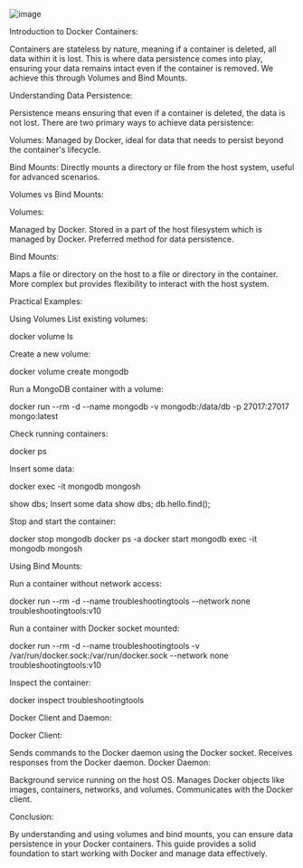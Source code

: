 ![image](https://github.com/user-attachments/assets/79fbacbf-3a26-4a1e-bcdb-8e8fc45a1549) 

Introduction to Docker Containers:

Containers are stateless by nature, meaning if a container is deleted, all data within it is lost. This is where data persistence comes into play, ensuring your data remains intact even if the container is removed. We achieve this through Volumes and Bind Mounts.


Understanding Data Persistence:

Persistence means ensuring that even if a container is deleted, the data is not lost. There are two primary ways to achieve data persistence:

Volumes: Managed by Docker, ideal for data that needs to persist beyond the container's lifecycle.

Bind Mounts: Directly mounts a directory or file from the host system, useful for advanced scenarios.


Volumes vs Bind Mounts:

Volumes:

Managed by Docker.
Stored in a part of the host filesystem which is managed by Docker.
Preferred method for data persistence.

Bind Mounts:

Maps a file or directory on the host to a file or directory in the container.
More complex but provides flexibility to interact with the host system.

Practical Examples:

Using Volumes
List existing volumes:

docker volume ls

Create a new volume:

docker volume create mongodb

Run a MongoDB container with a volume:

docker run --rm -d --name mongodb -v mongodb:/data/db -p 27017:27017 mongo:latest

Check running containers:

docker ps

Insert some data:

docker exec -it mongodb mongosh

show dbs; Insert some data show dbs; db.hello.find();

Stop and start the container:

docker stop mongodb docker ps -a docker start mongodb exec -it mongodb mongosh


Using Bind Mounts:

Run a container without network access:

docker run --rm -d --name troubleshootingtools --network none troubleshootingtools:v10

Run a container with Docker socket mounted:

docker run --rm -d --name troubleshootingtools -v /var/run/docker.sock:/var/run/docker.sock --network none troubleshootingtools:v10

Inspect the container:

docker inspect troubleshootingtools


Docker Client and Daemon:

Docker Client:

Sends commands to the Docker daemon using the Docker socket.
Receives responses from the Docker daemon.
Docker Daemon:

Background service running on the host OS.
Manages Docker objects like images, containers, networks, and volumes.
Communicates with the Docker client.


Conclusion:

By understanding and using volumes and bind mounts, you can ensure data persistence in your Docker containers. This guide provides a solid foundation to start working with Docker and manage data effectively.

